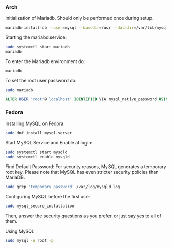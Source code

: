 ### Arch
Initialization of Mariadb. Should only be performed once during setup.
```bash
mariadb-install-db --user=mysql --basedir=/usr --datadir=/var/lib/mysql
```

Starting the mariabd.service:
```bash
sudo systemctl start mariadb
mariadb
```

To enter the Mariadb environment do:
```bash 
mariadb
``` 
To set the root user password do: 
```bash
sudo mariadb
```
```sql
ALTER USER 'root'@'localhost' IDENTIFIED VIA mysql_native_password USING PASSWORD('new_password');
```

### Fedora
Installing MySQL on Fedora
```bash 
sudo dnf install mysql-server
```

Start MySQL Service and Enable at login:
```bash 
sudo systemctl start mysqld
sudo systemctl enable mysqld
```

Find Default Password: For security reasons, MySQL generates a temporary root key. Please note that MySQL has even stricter security policies than MariaDB.
```bash 
sudo grep 'temporary password' /var/log/mysqld.log
```

Configuring MySQL before the first use:
```bash 
sudo mysql_secure_installation
```
Then, answer the security questions as you prefer. or just say yes to all of them.

Using MySQL
```bash 
sudo mysql -u root -p
```
